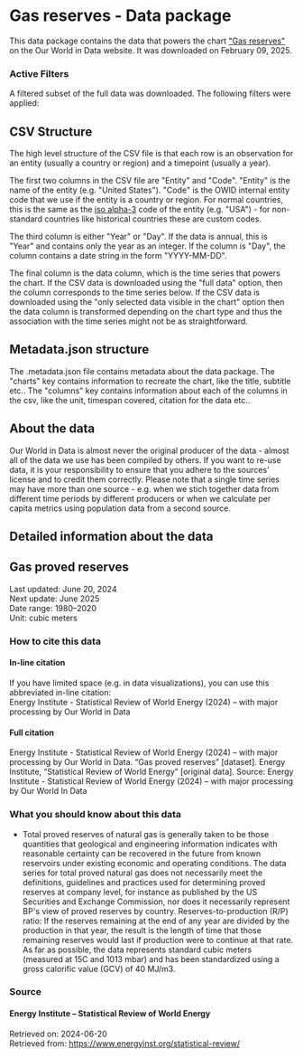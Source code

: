 # Gas reserves - Data package

This data package contains the data that powers the chart ["Gas reserves"](https://ourworldindata.org/grapher/natural-gas-proved-reserves?v=1&csvType=full&useColumnShortNames=false) on the Our World in Data website. It was downloaded on February 09, 2025.

### Active Filters

A filtered subset of the full data was downloaded. The following filters were applied:

## CSV Structure

The high level structure of the CSV file is that each row is an observation for an entity (usually a country or region) and a timepoint (usually a year).

The first two columns in the CSV file are "Entity" and "Code". "Entity" is the name of the entity (e.g. "United States"). "Code" is the OWID internal entity code that we use if the entity is a country or region. For normal countries, this is the same as the [iso alpha-3](https://en.wikipedia.org/wiki/ISO_3166-1_alpha-3) code of the entity (e.g. "USA") - for non-standard countries like historical countries these are custom codes.

The third column is either "Year" or "Day". If the data is annual, this is "Year" and contains only the year as an integer. If the column is "Day", the column contains a date string in the form "YYYY-MM-DD".

The final column is the data column, which is the time series that powers the chart. If the CSV data is downloaded using the "full data" option, then the column corresponds to the time series below. If the CSV data is downloaded using the "only selected data visible in the chart" option then the data column is transformed depending on the chart type and thus the association with the time series might not be as straightforward.

## Metadata.json structure

The .metadata.json file contains metadata about the data package. The "charts" key contains information to recreate the chart, like the title, subtitle etc.. The "columns" key contains information about each of the columns in the csv, like the unit, timespan covered, citation for the data etc..

## About the data

Our World in Data is almost never the original producer of the data - almost all of the data we use has been compiled by others. If you want to re-use data, it is your responsibility to ensure that you adhere to the sources' license and to credit them correctly. Please note that a single time series may have more than one source - e.g. when we stich together data from different time periods by different producers or when we calculate per capita metrics using population data from a second source.

## Detailed information about the data


## Gas proved reserves
Last updated: June 20, 2024  
Next update: June 2025  
Date range: 1980–2020  
Unit: cubic meters  


### How to cite this data

#### In-line citation
If you have limited space (e.g. in data visualizations), you can use this abbreviated in-line citation:  
Energy Institute - Statistical Review of World Energy (2024) – with major processing by Our World in Data

#### Full citation
Energy Institute - Statistical Review of World Energy (2024) – with major processing by Our World in Data. “Gas proved reserves” [dataset]. Energy Institute, “Statistical Review of World Energy” [original data].
Source: Energy Institute - Statistical Review of World Energy (2024) – with major processing by Our World In Data

### What you should know about this data
* Total proved reserves of natural gas is generally taken to be those quantities that geological and engineering information indicates with reasonable certainty can be recovered in the future from known reservoirs under existing economic and operating conditions. The data series for total proved natural gas does not necessarily meet the definitions, guidelines and practices used for determining proved reserves at company level, for instance as published by the US Securities and Exchange Commission, nor does it necessarily represent BP's view of proved reserves by country. Reserves-to-production (R/P) ratio: If the reserves remaining at the end of any year are divided by the production in that year, the result is the length of time that those remaining reserves would last if production were to continue at that rate. As far as possible, the data represents standard cubic meters (measured at 15C and 1013 mbar) and has been standardized using a gross calorific value (GCV) of 40 MJ/m3.

### Source

#### Energy Institute – Statistical Review of World Energy
Retrieved on: 2024-06-20  
Retrieved from: https://www.energyinst.org/statistical-review/  


    
